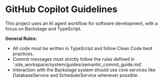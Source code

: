 # GitHub Copilot Guidelines

This project uses an AI agent workflow for software development, with a focus on Backstage and TypeScript.

**General Rules:**
- All code must be written in TypeScript and follow Clean Code best practices.
- Commit messages must strictly follow the rules defined in '.sde_workspace/system/guides/semantic_commit_guide.md'.
- Interaction with the Backstage system should use core services like DatabaseService and SchedulerService whenever possible.
